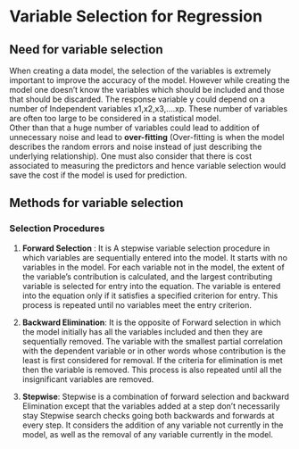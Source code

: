 # Variable Selection for Regression

## Need for variable selection
When creating a data model, the selection of the variables is extremely important to improve the accuracy of the model. However while creating the model one doesn’t know the variables which should be included and those that should be discarded. The response variable y could depend on a number of Independent variables x1,x2,x3,….xp. These number of variables are often too large to be considered in a statistical model.  
Other than that a huge number of variables could lead to addition of unnecessary noise and lead to **over-fitting** (Over-fitting is when the model describes the random errors and noise instead of just describing the underlying relationship). One must also consider that there is cost associated to measuring the predictors and hence variable selection would save the cost if the model is used for prediction.

## Methods for variable selection  
### Selection Procedures  

1. **Forward Selection** : It is A stepwise variable selection procedure in which variables are sequentially entered into the model. It starts with no variables in the model. For each variable not in the model, the extent of the variable’s contribution is calculated, and the largest contributing variable is selected for entry into the equation. The variable is entered into the equation only if it satisfies a specified criterion for entry. This process is repeated until no variables meet the entry criterion.

2. **Backward Elimination**: It is the opposite of Forward selection in which the model initially has all the variables included and then they are sequentially removed. The variable with the smallest partial correlation with the dependent variable or in other words whose contribution is the least is first considered for removal. If the criteria for elimination is met then the variable is removed. This process is also repeated until all the insignificant variables are removed.

3. **Stepwise**: Stepwise is a combination of forward selection and backward Elimination except that the variables added at a step don’t necessarily stay Stepwise search checks going both backwards and forwards at every step. It considers the addition of any variable not currently in the model, as well as the removal of any variable currently in the model.